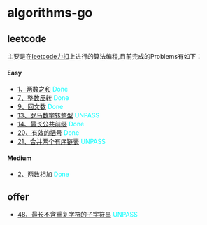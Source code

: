 # algorithms-go

## leetcode

主要是在[leetcode力扣](https://leetcode-cn.com/problemset/all/)上进行的算法编程,目前完成的Problems有如下：

#### Easy

  - [1、两数之和](https://leetcode-cn.com/problems/two-sum/)  <font color="#00ffff">Done</font>
  - [7、整数反转](https://leetcode-cn.com/problems/reverse-integer/)  <font color="#00ffff">Done</font>
  - [9、回文数](https://leetcode-cn.com/problems/palindrome-number)  <font color="#00ffff">Done</font> 
  - [13、罗马数字转整型](https://leetcode-cn.com/problems/roman-to-integer/)  <font color="00ffff">UNPASS</font>
  - [14、最长公共前缀](https://leetcode-cn.com/problems/longest-common-prefix/)  <font color="00ffff">Done</font>
  - [20、有效的括号](https://leetcode-cn.com/problems/valid-parentheses)  <font color="#00ffff">Done</font>
  - [21、合并两个有序链表](https://leetcode-cn.com/problems/merge-two-sorted-lists/)  <font color="#00ffff">UNPASS</font>

#### Medium

  - [2、两数相加](https://leetcode-cn.com/problems/add-two-numbers)  <font color="#00ffff">Done</font>
  
  
## offer

  - [48、最长不含重复字符的子字符串](https://leetcode-cn.com/problems/zui-chang-bu-han-zhong-fu-zi-fu-de-zi-zi-fu-chuan-lcof)  <font color="#00ffff">UNPASS</font>

  